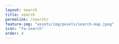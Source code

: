 ```yaml
---
layout: search
title: search
permalink: /search/
feature-img: "assets/img/pexels/search-map.jpeg"
icon: "fa-search"
order: 4
---
```

